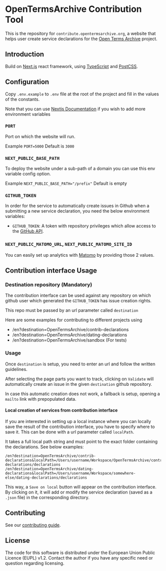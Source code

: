 # OpenTermsArchive Contribution Tool

This is the repository for `contribute.opentermsarchive.org`, a website that helps user create service declarations for the [Open Terms Archive](https://github.com/ambanum/OpenTermsArchive) project.

## Introduction

Build on [Next.js](https://nextjs.org) react framework, using [TypeScript](https://www.typescriptlang.org/) and [PostCSS](https://postcss.org/).

## Configuration

Copy `.env.example` to `.env` file at the root of the project and fill in the values of the constants.

Note that you can use [Nextjs Documentation](https://nextjs.org/docs/basic-features/environment-variables#loading-environment-variables) if you wish to add more environment variables

### `PORT`

Port on which the website will run.

Example `PORT=5000`
Default is `3000`

### `NEXT_PUBLIC_BASE_PATH`

To deploy the website under a sub-path of a domain you can use this env variable config option.

Example `NEXT_PUBLIC_BASE_PATH="/prefix"`
Default is empty

### `GITHUB_TOKEN`

In order for the service to automatically create issues in Github when a submitting a new service declaration, you need the below environment variables:

- `GITHUB_TOKEN`: A token with repository privileges which allow access to the [GitHub API](https://github.com/settings/tokens).

### `NEXT_PUBLIC_MATOMO_URL`, `NEXT_PUBLIC_MATOMO_SITE_ID`

You can easily set up analytics with [Matomo](https://matomo.org/) by providing those 2 values.

## Contribution interface Usage

### Destination repository (Mandatory)

The contribution interface can be used against any repository on which github user which generated the `GITHUB_TOKEN` has issue creation rights.

This repo must be passed by an url parameter called `destination`

Here are some examples for contributing to different projects using

- /en?destination=OpenTermsArchive/contrib-declarations
- /en?destination=OpenTermsArchive/dating-declarations
- /en?destination=OpenTermsArchive/sandbox (For tests)

### Usage

Once `destination` is setup, you need to enter an url and follow the written guidelines.

After selecting the page parts you want to track, clicking on `Validate` will automatically create an issue in the given `destination` github repository.

In case this automatic creation does not work, a fallback is setup, opening a `mailto` link with prepopulated data.

#### Local creation of services from contribution interface

If you are interested in setting up a local instance where you can locally save the result of the contribution interface, you have to specify where to save it.
This can be done with a url parameter called `localPath`.

It takes a full local path string and must point to the exact folder containing the declarations.
See below examples:

```
/en?destination=OpenTermsArchive/contrib-declarations&localPath=/Users/username/Workspace/OpenTermsArchive/contrib-declarations/declarations
/en?destination=OpenTermsArchive/dating-declarations&localPath=/Users/username/Workspace/somewhere-else/dating-declarations/declarations
```

This way, a `Save on local` button will appear on the contribution interface. By clicking on it, it will add or modify the service declaration (saved as a `.json` file) in the corresponding directory.

## Contributing

See our [contributing guide](CONTRIBUTING.md).

## License

The code for this software is distributed under the European Union Public Licence (EUPL) v1.2.
Contact the author if you have any specific need or question regarding licensing.

```

```
